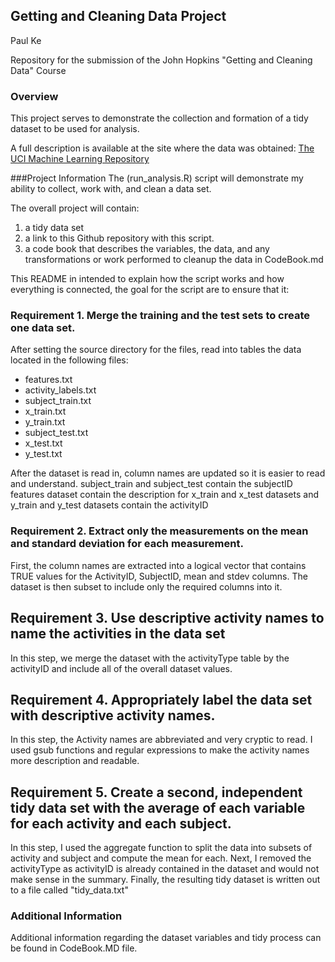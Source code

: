 ## Getting and Cleaning Data  Project 
Paul Ke

Repository for the submission of the John Hopkins "Getting and Cleaning Data" Course

### Overview
This project serves to demonstrate the collection and formation of a tidy dataset to be used for analysis.

A full description is available at the site where the data was obtained:
[The UCI Machine Learning Repository](http://archive.ics.uci.edu/ml/datasets/Human+Activity+Recognition+Using+Smartphones)

###Project Information
The (run_analysis.R) script will demonstrate my ability to collect, work with, and clean a data set.

The overall project will contain:
1) a tidy data set
2) a link to this Github repository with this script.
3) a code book that describes the variables, the data, and any transformations or work performed to cleanup the data in CodeBook.md

This README in intended to explain how the script works and how everything is connected, the goal for the script are to ensure that it:
### Requirement 1. Merge the training and the test sets to create one data set.
After setting the source directory for the files, read into tables the data located in 
the following files:
- features.txt
- activity_labels.txt
- subject_train.txt
- x_train.txt
- y_train.txt
- subject_test.txt
- x_test.txt
- y_test.txt

After the dataset is read in, column names are updated so it is easier to read and understand.
subject_train and subject_test contain the subjectID
features dataset contain the description for x_train and x_test datasets
and y_train and y_test datasets contain the activityID

### Requirement 2. Extract only the measurements on the mean and standard deviation for each measurement. 
First, the column names are extracted into a logical vector that contains TRUE values for the ActivityID, SubjectID, mean and stdev columns.
The dataset is then subset to include only the required columns into it.

## Requirement 3. Use descriptive activity names to name the activities in the data set
In this step, we merge the dataset with the activityType table by the activityID and include all of the overall dataset values.

## Requirement 4. Appropriately label the data set with descriptive activity names.
In this step, the Activity names are abbreviated and very cryptic to read.  I used gsub functions and regular expressions to make the 
activity names more description and readable.

## Requirement 5. Create a second, independent tidy data set with the average of each variable for each activity and each subject. 
In this step, I used the aggregate function to split the data into subsets of activity and subject and compute the mean for each.
Next, I removed the activityType as activityID is already contained in the dataset and would not make sense in the summary.
Finally, the resulting tidy dataset is written out to a file called "tidy_data.txt"
### Additional Information
Additional information regarding the dataset variables and tidy process can be found in CodeBook.MD file.